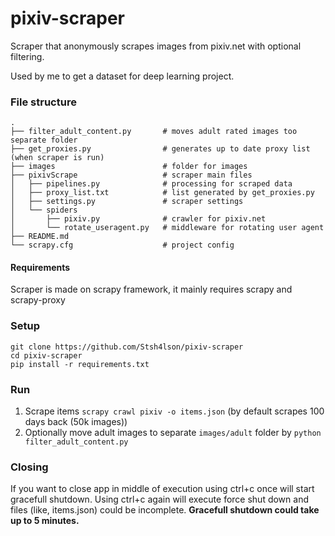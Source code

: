 # pixiv-scraper
Scraper that anonymously scrapes images from pixiv.net with optional filtering.

Used by me to get a dataset for deep learning project.

### File structure
```
.
├── filter_adult_content.py       # moves adult rated images too separate folder
├── get_proxies.py                # generates up to date proxy list (when scraper is run)
├── images                        # folder for images
├── pixivScrape                   # scraper main files
│   ├── pipelines.py              # processing for scraped data
│   ├── proxy_list.txt            # list generated by get_proxies.py
│   ├── settings.py               # scraper settings
│   └── spiders
│       ├── pixiv.py              # crawler for pixiv.net
│       └── rotate_useragent.py   # middleware for rotating user agent
├── README.md
└── scrapy.cfg                    # project config
```

#### Requirements
Scraper is made on scrapy framework, it mainly requires scrapy and scrapy-proxy

### Setup
```
git clone https://github.com/Stsh4lson/pixiv-scraper
cd pixiv-scraper
pip install -r requirements.txt
```
### Run
1. Scrape items `scrapy crawl pixiv -o items.json` (by default scrapes 100 days back (50k images))
2. Optionally move adult images to separate `images/adult` folder by `python filter_adult_content.py`

### Closing
If you want to close app in middle of execution using ctrl+c once will start gracefull shutdown. Using ctrl+c again will execute force shut down and files (like, items.json) could be incomplete.
**Gracefull shutdown could take up to 5 minutes.**
